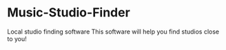 # Music-Studio-Finder
Local studio finding software
This software will help you find studios close to you!
